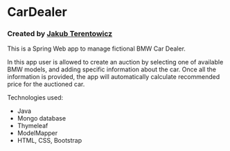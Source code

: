 # CarDealer
### Created by [Jakub Terentowicz](https://github.com/KubaBOR)

This is a Spring Web app to manage fictional BMW Car Dealer.

In this app user is allowed to create an auction by selecting one of available BMW models, and adding specific 
information about the car. Once all the information is provided, the app will automatically calculate recommended price
for the auctioned car.

Technologies used:
- Java
- Mongo database
- Thymeleaf
- ModelMapper
- HTML, CSS, Bootstrap
